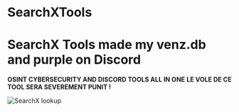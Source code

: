 # SearchXTools
# SearchX Tools made my venz.db and purple on Discord

**OSINT CYBERSECURITY AND DISCORD TOOLS ALL IN ONE**
**LE VOLE DE CE TOOL SERA SEVEREMENT PUNIT !**

![SearchX lookup](https://github.com/user-attachments/assets/a19750f6-3b98-4ec9-8c0b-ef0d78ef7975)
